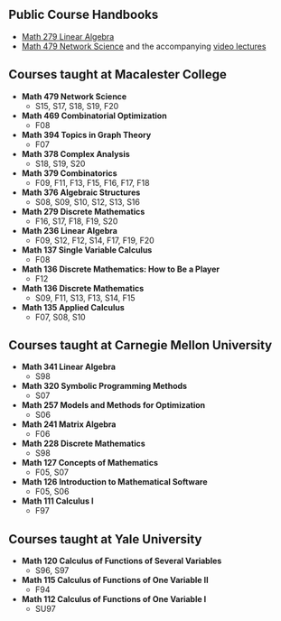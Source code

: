 ## Public Course Handbooks

* [Math 279 Linear Algebra](https://mathbeveridge.github.io/math236_f20/)
* [Math 479 Network Science](https://www.macalester.edu/~abeverid/netsci/netsci.html) and the accompanying [video lectures](https://www.youtube.com/playlist?list=PLlWULwPzrppXKYVyRxFt0YsgIDXiBDPNR)

## Courses taught at Macalester College
* **Math 479  Network Science**
  * S15, S17, S18, S19, F20
* **Math 469  Combinatorial Optimization**  
  * F08
* **Math 394  Topics in Graph Theory**  
  * F07
* **Math 378  Complex Analysis** 
  * S18, S19, S20
* **Math 379  Combinatorics**  
  * F09, F11, F13, F15, F16, F17, F18
* **Math 376  Algebraic Structures** 
  * S08, S09, S10, S12, S13, S16
* **Math 279  Discrete Mathematics**  
  * F16, S17, F18, F19, S20
* **Math 236  Linear Algebra** 
  * F09, S12, F12, S14, F17, F19, F20
* **Math 137  Single Variable Calculus**  
  * F08 
* **Math 136  Discrete Mathematics: How to Be a Player**  
  * F12
* **Math 136  Discrete Mathematics**  
  * S09, F11,  S13, F13, S14, F15
* **Math 135  Applied Calculus** 
  * F07, S08, S10

## Courses taught at Carnegie Mellon University

* **Math 341 Linear Algebra**
  * S98
* **Math 320 Symbolic Programming Methods**
  * S07
* **Math 257 Models and Methods for Optimization**
  * S06
* **Math 241 Matrix Algebra**
  * F06
* **Math 228 Discrete Mathematics**
  * S98
* **Math 127 Concepts of Mathematics**
  * F05, S07
* **Math 126 Introduction to Mathematical Software**
  * F05, S06
* **Math 111 Calculus I**
  * F97

## Courses taught at Yale University
* **Math 120 Calculus of Functions of Several Variables**
  * S96, S97
* **Math 115 Calculus of Functions of One Variable II**
  * F94
* **Math 112 Calculus of Functions of One Variable I**
  * SU97 
